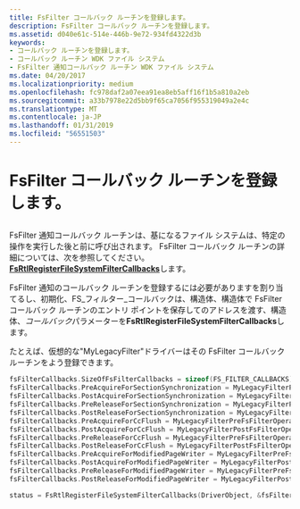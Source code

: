 ```yaml
---
title: FsFilter コールバック ルーチンを登録します。
description: FsFilter コールバック ルーチンを登録します。
ms.assetid: d040e61c-514e-446b-9e72-934fd4322d3b
keywords:
- コールバック ルーチンを登録します。
- コールバック ルーチン WDK ファイル システム
- FsFilter 通知コールバック ルーチン WDK ファイル システム
ms.date: 04/20/2017
ms.localizationpriority: medium
ms.openlocfilehash: fc978daf2a07eea91ea8eb5aff16f1b5a810a2eb
ms.sourcegitcommit: a33b7978e22d5bb9f65ca7056f955319049a2e4c
ms.translationtype: MT
ms.contentlocale: ja-JP
ms.lasthandoff: 01/31/2019
ms.locfileid: "56551503"
---
```

# <a name="registering-fsfilter-callback-routines"></a>FsFilter コールバック ルーチンを登録します。


## <span id="ddk_registering_fsfilter_callback_routines_if"></span><span id="DDK_REGISTERING_FSFILTER_CALLBACK_ROUTINES_IF"></span>


FsFilter 通知コールバック ルーチンは、基になるファイル システムは、特定の操作を実行した後と前に呼び出されます。 FsFilter コールバック ルーチンの詳細については、次を参照してください。 [ **FsRtlRegisterFileSystemFilterCallbacks**](https://msdn.microsoft.com/library/windows/hardware/ff547172)します。

FsFilter 通知のコールバック ルーチンを登録するには必要がありますを割り当てるし、初期化、FS\_フィルター\_コールバックは、構造体、構造体で FsFilter コールバック ルーチンのエントリ ポイントを保存してのアドレスを渡す、構造体、*コールバック*パラメーターを**FsRtlRegisterFileSystemFilterCallbacks**します。

たとえば、仮想的な"MyLegacyFilter"ドライバーはその FsFilter コールバック ルーチンをよう登録できます。

```cpp
fsFilterCallbacks.SizeOfFsFilterCallbacks = sizeof(FS_FILTER_CALLBACKS);
fsFilterCallbacks.PreAcquireForSectionSynchronization = MyLegacyFilterPreFsFilterOperation;
fsFilterCallbacks.PostAcquireForSectionSynchronization = MyLegacyFilterPostFsFilterOperation;
fsFilterCallbacks.PreReleaseForSectionSynchronization = MyLegacyFilterPreFsFilterOperation;
fsFilterCallbacks.PostReleaseForSectionSynchronization = MyLegacyFilterPostFsFilterOperation;
fsFilterCallbacks.PreAcquireForCcFlush = MyLegacyFilterPreFsFilterOperation;
fsFilterCallbacks.PostAcquireForCcFlush = MyLegacyFilterPostFsFilterOperation;
fsFilterCallbacks.PreReleaseForCcFlush = MyLegacyFilterPreFsFilterOperation;
fsFilterCallbacks.PostReleaseForCcFlush = MyLegacyFilterPostFsFilterOperation;
fsFilterCallbacks.PreAcquireForModifiedPageWriter = MyLegacyFilterPreFsFilterOperation;
fsFilterCallbacks.PostAcquireForModifiedPageWriter = MyLegacyFilterPostFsFilterOperation;
fsFilterCallbacks.PreReleaseForModifiedPageWriter = MyLegacyFilterPreFsFilterOperation;
fsFilterCallbacks.PostReleaseForModifiedPageWriter = MyLegacyFilterPostFsFilterOperation;

status = FsRtlRegisterFileSystemFilterCallbacks(DriverObject, &fsFilterCallbacks);
```

 

 




